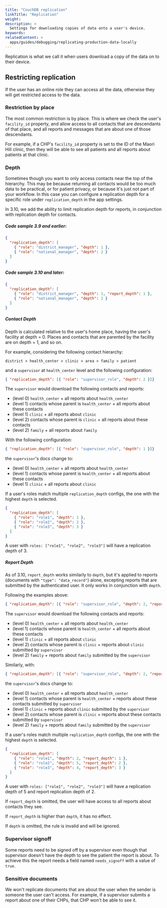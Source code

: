 ```yaml
---
title: "CouchDB replication"
linkTitle: "Replication"
weight: 
description: >
  Settings for downloading copies of data onto a user's device.
keywords: 
relatedContent: >
  apps/guides/debugging/replicating-production-data-locally
---
```


Replication is what we call it when users download a copy of the data on to their device.

## Restricting replication

If the user has an online role they can access all the data, otherwise they will get restricted access to the data.

### Restriction by place

The most common restriction is by place. This is where we check the user's `facility_id` property, and allow access to all contacts that are descendants of that place, and all reports and messages that are about one of those descendants.

For example, if a CHP's `facility_id` property is set to the ID of the Maori Hill clinic, then they will be able to see all patients and all reports about patients at that clinic.

### Depth

Sometimes though you want to only access contacts near the top of the hierarchy. This may be because returning all contacts would be too much data to be practical, or for patient privacy, or because it's just not part of your workflow. In this case you can configure a replication depth for a specific role under `replication_depth` in the app settings.

In 3.10, we add the ability to limit replication depth for reports, in conjunction with replication depth for contacts.

##### Code sample 3.9 and earlier:

```json
{
  "replication_depth": [
    { "role": "district_manager", "depth": 1 },
    { "role": "national_manager", "depth": 2 }
  ]
}
```

##### Code sample 3.10 and later:
```json
{
  "replication_depth": [
    { "role": "district_manager", "depth": 1, "report_depth": 1 },
    { "role": "national_manager", "depth": 2 }
  ]
}
```

##### Contact Depth

Depth is calculated relative to the user's home place, having the user's facility at depth = 0. Places and contacts that are parented by the facility are on depth = 1, and so on. 

For example, considering the following contact hierarchy:
```
district > health_center > clinic > area > family > patient
``` 

and a `supervisor` at `health_center` level and the following configuration:
```json
{ "replication_depth": [{ "role": "supervisor_role", "depth": 2 }]}
``` 

The `supervisor` would download the following contacts and reports:
- (level 0) `health_center` + all reports about `health_center`
- (level 1) contacts whose parent is `health_center` +  all reports about these contacts
- (level 1) `clinic` + all reports about `clinic`
- (level 2) contacts whose parent is `clinic` + all reports about these contacts
- (level 2) `family` + all reports about `family`

With the following configuration:
```json
{ "replication_depth": [{ "role": "supervisor_role", "depth": 1 }]}
``` 
the `supervisor`'s docs change to:
- (level 0) `health_center` + all reports about `health_center`
- (level 1) contacts whose parent is `health_center` + all reports about these contacts
- (level 1) `clinic` + all reports about `clinic`

If a user's roles match multiple `replication_depth` configs, the one with the highest `depth` is selected.
```json
{ 
  "replication_depth": [
    { "role": "role1", "depth": 1 },
    { "role": "role2", "depth": 2 },
    { "role": "role3", "depth": 3 }
  ]
}
``` 
A user with `roles: ["role1", "role2", "role3"]` will have a replication depth of 3. 

##### Report Depth

As of 3.10, `report_depth` works similarly to `depth`, but it's applied to reports (documents with `"type": "data_record"`) alone, excepting reports that are submitted by the authenticated user. 
It only works in conjunction with `depth`.   

Following the examples above:
```json
{ "replication_depth": [{ "role": "supervisor_role", "depth": 2, "report_depth": 1 }]}
```

The `supervisor` would download the following contacts and reports:
- (level 0) `health_center` + all reports about `health_center`
- (level 1) contacts whose parent is `health_center` + all reports about these contacts
- (level 1) `clinic` + all reports about `clinic`
- (level 2) contacts whose parent is `clinic` + reports about `clinic` submitted by `supervisor`
- (level 2) `family` +  reports about `family` submitted by the `supervisor`

Similarly, with:
```json
{ "replication_depth": [{ "role": "supervisor_role", "depth": 2, "report_depth": 0 }]}
``` 
the `supervisor`'s docs change to:
- (level 0) `health_center` + all reports about `health_center`
- (level 1) contacts whose parent is `health_center` + reports about these contacts submitted by `supervisor`
- (level 1) `clinic` + reports about `clinic` submitted by the `supervisor`
- (level 2) contacts whose parent is `clinic` + reports about these contacts submitted by `supervisor`
- (level 2) `family` + reports about `family` submitted by the `supervisor`

If a user's roles match multiple `replication_depth` configs, the one with the highest `depth` is selected.   

```json
{ 
  "replication_depth": [
    { "role": "role1", "depth": 2, "report_depth": 1 },
    { "role": "role2", "depth": 5, "report_depth": 2 },
    { "role": "role3", "depth": 4, "report_depth": 3 }
  ]
}
``` 
A user with `roles: ["role1", "role2", "role3"]` will have a replication depth of 5 and report replication depth of 2.

If `report_depth` is omitted, the user will have access to all reports about contacts they see. 

If `report_depth` is higher than `depth`, it has no effect.  

If `depth` is omitted, the rule is invalid and will be ignored. 

### Supervisor signoff

Some reports need to be signed off by a supervisor even though that supervisor doesn't have the depth to see the patient the report is about. To achieve this the report needs a field named `needs_signoff` with a value of `true`.

### Sensitive documents

We won't replicate documents that are about the user when the sender is someone the user can't access. For example, if a supervisor submits a report about one of their CHPs, that CHP won't be able to see it.
